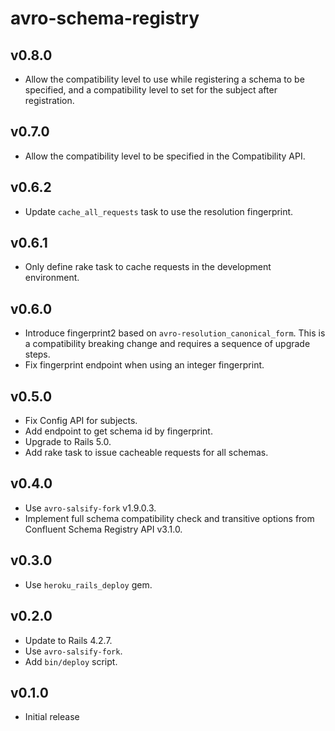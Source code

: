 # avro-schema-registry

## v0.8.0
- Allow the compatibility level to use while registering a schema to be specified,
  and a compatibility level to set for the subject after registration.

## v0.7.0
- Allow the compatibility level to be specified in the Compatibility API.

## v0.6.2
- Update `cache_all_requests` task to use the resolution fingerprint.

## v0.6.1
- Only define rake task to cache requests in the development environment.

## v0.6.0
- Introduce fingerprint2 based on `avro-resolution_canonical_form`.
  This is a compatibility breaking change and requires a sequence of upgrade steps.
- Fix fingerprint endpoint when using an integer fingerprint.

## v0.5.0
- Fix Config API for subjects.
- Add endpoint to get schema id by fingerprint.
- Upgrade to Rails 5.0.
- Add rake task to issue cacheable requests for all schemas.

## v0.4.0
- Use `avro-salsify-fork` v1.9.0.3.
- Implement full schema compatibility check and transitive options from
  Confluent Schema Registry API v3.1.0.

## v0.3.0
- Use `heroku_rails_deploy` gem.

## v0.2.0
- Update to Rails 4.2.7.
- Use `avro-salsify-fork`.
- Add `bin/deploy` script.

## v0.1.0
- Initial release
